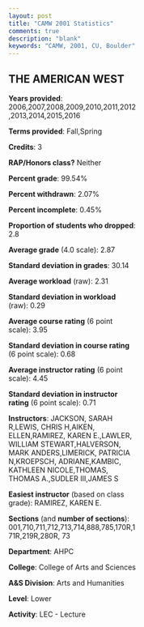 ```yaml
---
layout: post
title: "CAMW 2001 Statistics"
comments: true
description: "blank"
keywords: "CAMW, 2001, CU, Boulder"
--- 
```

<head>
<script src="https://ajax.googleapis.com/ajax/libs/jquery/2.1.3/jquery.min.js"></script>
<script src="https://dl.dropboxusercontent.com/s/pc42nxpaw1ea4o9/highcharts.js?dl=0"></script>
<!-- <script src="../assets/js/highcharts.js"></script> -->
<style type="text/css">@font-face {
	font-family: "Bebas Neue";
	src: url(https://www.filehosting.org/file/details/544349/BebasNeue%20Regular.otf) format("opentype");
	}
	h1.Bebas { 
		font-family: "Bebas Neue", Verdana, Tahoma;
	}
</style>
</head>
<body>
	<div id="container" style="float: right; width: 45%; height: 88%; margin-left: 2.5%; margin-right: 2.5%;"></div>
	<script language="JavaScript">
		$(document).ready(function() {
		var chart = {type: 'column'};
		var title = {text: 'Grade Distribution'};
		var xAxis = {categories: ['A','B','C','D','F'],crosshair: true};
		var yAxis = {min: 0,title: {text: 'Percentage'}};
		var tooltip = {headerFormat: '<center><b><span style="font-size:20px">{point.key}</span></b></center>',
		               pointFormat: '<td style="padding:0"><b>{point.y:.1f}%</b></td>',
		               footerFormat: '</table>',shared: true,useHTML: true};
		var plotOptions = {column: {pointPadding: 0.0,borderWidth: 0}};  
		var credits = {enabled: false};var series= [{name: 'Percent',data: [24.15,44.73,23.99,4.64,2.5,]}];
		var json = {};
		json.chart = chart;
		json.title = title;
		json.tooltip = tooltip;
		json.xAxis = xAxis;
		json.yAxis = yAxis;  
		json.series = series;
		json.plotOptions = plotOptions;  
		json.credits = credits;
		$('#container').highcharts(json);
	});
	</script>
</body>
			   
## THE AMERICAN WEST

**Years provided**: 2006,2007,2008,2009,2010,2011,2012,2013,2014,2015,2016

**Terms provided**: Fall,Spring

**Credits**: 3

**RAP/Honors class?** Neither

**Percent grade**: 99.54%

**Percent withdrawn**: 2.07%

**Percent incomplete**: 0.45%

**Proportion of students who dropped**: 2.8

**Average grade** (4.0 scale): 2.87

**Standard deviation in grades**: 30.14

**Average workload** (raw): 2.31

**Standard deviation in workload** (raw): 0.29

**Average course rating** (6 point scale): 3.95

**Standard deviation in course rating** (6 point scale): 0.68

**Average instructor rating** (6 point scale): 4.45

**Standard deviation in instructor rating** (6 point scale): 0.71

**Instructors**: JACKSON, SARAH R,LEWIS, CHRIS H,AIKEN, ELLEN,RAMIREZ, KAREN E.,LAWLER, WILLIAM STEWART,HALVERSON, MARK ANDERS,LIMERICK, PATRICIA N,KROEPSCH, ADRIANE,KAMBIC, KATHLEEN NICOLE,THOMAS, THOMAS A.,SUDLER III,JAMES S

**Easiest instructor** (based on class grade): RAMIREZ, KAREN E.

**Sections** (and **number of sections**): 001,710,711,712,713,714,888,785,170R,171R,219R,280R, 73

**Department**: AHPC

**College**: College of Arts and Sciences

**A&S Division**: Arts and Humanities

**Level**: Lower

**Activity**: LEC - Lecture